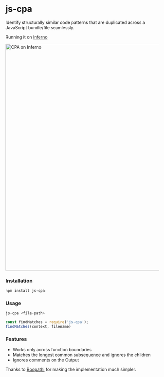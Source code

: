 # js-cpa

Identify structurally similar code patterns that are duplicated across a JavaScript bundle/file seamlessly.

Running it on [Inferno](https://github.com/infernojs/inferno)

<img width="746" alt="CPA on Inferno" src="https://user-images.githubusercontent.com/3902525/27997771-bb00c6da-64ff-11e7-9f12-56059f0ae617.png">

### Installation
```sh
npm install js-cpa
```

### Usage
```js
js-cpa <file-path>
```

```js
const findMatches = require('js-cpa');
findMatches(context, filename)
```

### Features

+ Works only across function boundaries
+ Matches the longest common subsequence and ignores the children
+ Ignores comments on the Output


Thanks to [Boopathi](https://twitter.com/heisenbugger) for making the implementation much simpler. 
